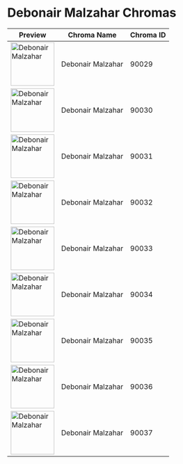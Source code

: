 # Debonair Malzahar Chromas

| Preview | Chroma Name | Chroma ID |
|---|---|---|
| <img src='https://raw.communitydragon.org/latest/plugins/rcp-be-lol-game-data/global/default/v1/champion-chroma-images/90/90029.png' alt='Debonair Malzahar' width='100'> | Debonair Malzahar | 90029 |
| <img src='https://raw.communitydragon.org/latest/plugins/rcp-be-lol-game-data/global/default/v1/champion-chroma-images/90/90030.png' alt='Debonair Malzahar' width='100'> | Debonair Malzahar | 90030 |
| <img src='https://raw.communitydragon.org/latest/plugins/rcp-be-lol-game-data/global/default/v1/champion-chroma-images/90/90031.png' alt='Debonair Malzahar' width='100'> | Debonair Malzahar | 90031 |
| <img src='https://raw.communitydragon.org/latest/plugins/rcp-be-lol-game-data/global/default/v1/champion-chroma-images/90/90032.png' alt='Debonair Malzahar' width='100'> | Debonair Malzahar | 90032 |
| <img src='https://raw.communitydragon.org/latest/plugins/rcp-be-lol-game-data/global/default/v1/champion-chroma-images/90/90033.png' alt='Debonair Malzahar' width='100'> | Debonair Malzahar | 90033 |
| <img src='https://raw.communitydragon.org/latest/plugins/rcp-be-lol-game-data/global/default/v1/champion-chroma-images/90/90034.png' alt='Debonair Malzahar' width='100'> | Debonair Malzahar | 90034 |
| <img src='https://raw.communitydragon.org/latest/plugins/rcp-be-lol-game-data/global/default/v1/champion-chroma-images/90/90035.png' alt='Debonair Malzahar' width='100'> | Debonair Malzahar | 90035 |
| <img src='https://raw.communitydragon.org/latest/plugins/rcp-be-lol-game-data/global/default/v1/champion-chroma-images/90/90036.png' alt='Debonair Malzahar' width='100'> | Debonair Malzahar | 90036 |
| <img src='https://raw.communitydragon.org/latest/plugins/rcp-be-lol-game-data/global/default/v1/champion-chroma-images/90/90037.png' alt='Debonair Malzahar' width='100'> | Debonair Malzahar | 90037 |
